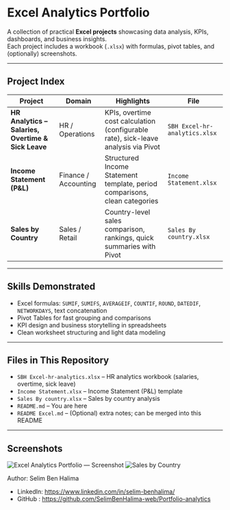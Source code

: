 # Excel Analytics Portfolio

A collection of practical **Excel projects** showcasing data analysis, KPIs, dashboards, and business insights.  
Each project includes a workbook (`.xlsx`) with formulas, pivot tables, and (optionally) screenshots.

---

##  Project Index

| Project | Domain | Highlights | File |
|---|---|---|---|
| **HR Analytics – Salaries, Overtime & Sick Leave** | HR / Operations | KPIs, overtime cost calculation (configurable rate), sick-leave analysis via Pivot | `SBH Excel-hr-analytics.xlsx` |
| **Income Statement (P&L)** | Finance / Accounting | Structured Income Statement template, period comparisons, clean categories | `Income Statement.xlsx` |
| **Sales by Country** | Sales / Retail | Country-level sales comparison, rankings, quick summaries with Pivot | `Sales By country.xlsx` |



---

##  Skills Demonstrated

- Excel formulas: `SUMIF`, `SUMIFS`, `AVERAGEIF`, `COUNTIF`, `ROUND`, `DATEDIF`, `NETWORKDAYS`, text concatenation  
- Pivot Tables for fast grouping and comparisons  
- KPI design and business storytelling in spreadsheets  
- Clean worksheet structuring and light data modeling

---

##  Files in This Repository

- `SBH Excel-hr-analytics.xlsx` – HR analytics workbook (salaries, overtime, sick leave)  
- `Income Statement.xlsx` – Income Statement (P&L) template  
- `Sales By country.xlsx` – Sales by country analysis  
- `README.md` – You are here  
- `README Excel.md` – (Optional) extra notes; can be merged into this README

---

## Screenshots 


![Excel Analytics Portfolio — Screenshot](assets/readme-hero.png)
![Sales by Country](assets/sales-by-country.png)

 Author: Selim Ben Halima
 - LinkedIn: https://www.linkedin.com/in/selim-benhalima/
  - GitHub : https://github.com/SelimBenHalima-web/Portfolio-analytics
